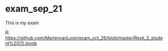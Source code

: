 # exam_sep_21
This is my exam

R: https://github.com/MarienvanLoon/exam_oct_26/blob/master/Resit_2_student%20(1).ipynb
